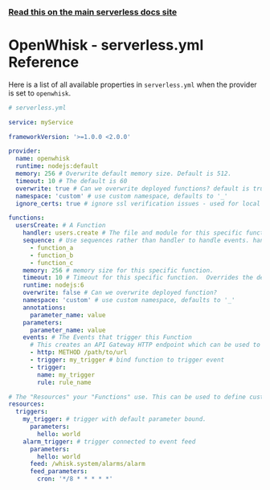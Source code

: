<!--
title: Serverless Framework - Apache OpenWhisk Guide - Serverless.yml Reference
menuText: Serverless.yml
menuOrder: 15
description: A list of all available properties on serverless.yml for Apache OpenWhisk
layout: Doc
-->

<!-- DOCS-SITE-LINK:START automatically generated  -->

### [Read this on the main serverless docs site](https://www.serverless.com/framework/docs/providers/openwhisk/guide/serverless.yml)

<!-- DOCS-SITE-LINK:END -->

# OpenWhisk - serverless.yml Reference

Here is a list of all available properties in `serverless.yml` when the provider is set to `openwhisk`.

```yml
# serverless.yml

service: myService

frameworkVersion: '>=1.0.0 <2.0.0'

provider:
  name: openwhisk
  runtime: nodejs:default
  memory: 256 # Overwrite default memory size. Default is 512.
  timeout: 10 # The default is 60
  overwrite: true # Can we overwrite deployed functions? default is true
  namespace: 'custom' # use custom namespace, defaults to '_'
  ignore_certs: true # ignore ssl verification issues - used for local deploys

functions:
  usersCreate: # A Function
    handler: users.create # The file and module for this specific function.
    sequence: # Use sequences rather than handler to handle events. handler and sequence properties are mutually exclusive.
      - function_a
      - function_b
      - function_c
    memory: 256 # memory size for this specific function.
    timeout: 10 # Timeout for this specific function.  Overrides the default set above.
    runtime: nodejs:6
    overwrite: false # Can we overwrite deployed function?
    namespace: 'custom' # use custom namespace, defaults to '_'
    annotations:
      parameter_name: value
    parameters:
      parameter_name: value
    events: # The Events that trigger this Function
      # This creates an API Gateway HTTP endpoint which can be used to trigger this function.  Learn more in "events/apigateway"
      - http: METHOD /path/to/url
      - trigger: my_trigger # bind function to trigger event
      - trigger:
        name: my_trigger
        rule: rule_name

# The "Resources" your "Functions" use. This can be used to define custom Triggers and Rules which are bound to your Actions.
resources:
  triggers:
    my_trigger: # trigger with default parameter bound.
      parameters:
        hello: world
    alarm_trigger: # trigger connected to event feed
      parameters:
        hello: world
      feed: /whisk.system/alarms/alarm
      feed_parameters:
        cron: '*/8 * * * * *'
```
